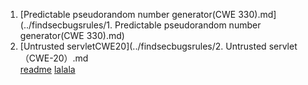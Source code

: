 1. [Predictable pseudorandom number generator(CWE 330).md] (../findsecbugsrules/1. Predictable pseudorandom number generator(CWE 330).md)
2. [Untrusted servletCWE20](../findsecbugsrules/2. Untrusted servlet（CWE-20）.md  
[readme](../readme)
[lalala](../findsecbugsrules/readme.md)

